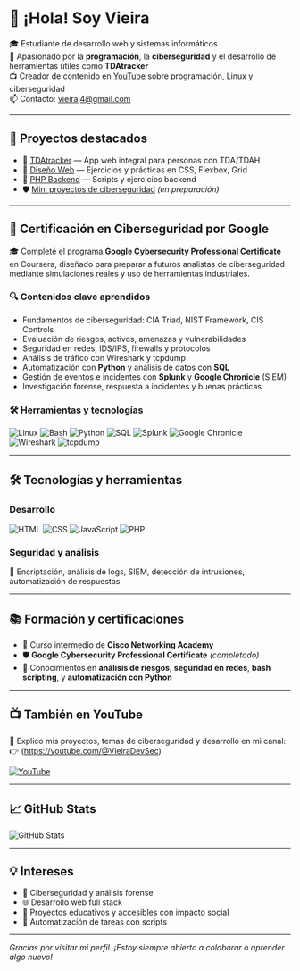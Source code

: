 # 👋 ¡Hola! Soy Vieira

🎓 Estudiante de desarrollo web y sistemas informáticos  
🔐 Apasionado por la **programación**, la **ciberseguridad** y el desarrollo de herramientas útiles como **TDAtracker**  
📺 Creador de contenido en [YouTube](https://youtube.com/@VieiraDevSec) sobre programación, Linux y ciberseguridad  
📫 Contacto: vieiraj4@gmail.com  

---

## 🚀 Proyectos destacados

- 🧠 [TDAtracker](https://github.com/VieiraMohamed/TDAtracker) — App web integral para personas con TDA/TDAH  
- 🎨 [Diseño Web](https://github.com/VieiraMohamed/Interfaces-web) — Ejercicios y prácticas en CSS, Flexbox, Grid  
- 🐘 [PHP Backend](https://github.com/VieiraMohamed/desarrollo-web-servidor) — Scripts y ejercicios backend  
- 🛡️ [Mini proyectos de ciberseguridad](https://github.com/VieiraMohamed/SecurityProjects) *(en preparación)*  

---

## 🧠 Certificación en Ciberseguridad por Google

🎓 Completé el programa [**Google Cybersecurity Professional Certificate**](https://www.coursera.org/professional-certificates/google-cybersecurity) en Coursera, diseñado para preparar a futuros analistas de ciberseguridad mediante simulaciones reales y uso de herramientas industriales.

### 🔍 Contenidos clave aprendidos

- Fundamentos de ciberseguridad: CIA Triad, NIST Framework, CIS Controls  
- Evaluación de riesgos, activos, amenazas y vulnerabilidades  
- Seguridad en redes, IDS/IPS, firewalls y protocolos  
- Análisis de tráfico con Wireshark y tcpdump  
- Automatización con **Python** y análisis de datos con **SQL**  
- Gestión de eventos e incidentes con **Splunk** y **Google Chronicle** (SIEM)  
- Investigación forense, respuesta a incidentes y buenas prácticas  

### 🛠️ Herramientas y tecnologías

![Linux](https://img.shields.io/badge/Linux-FCC624?style=flat&logo=linux&logoColor=black)
![Bash](https://img.shields.io/badge/Bash-121011?style=flat&logo=gnu-bash&logoColor=white)
![Python](https://img.shields.io/badge/Python-3776AB?style=flat&logo=python&logoColor=white)
![SQL](https://img.shields.io/badge/SQL-4479A1?style=flat&logo=mysql&logoColor=white)
![Splunk](https://img.shields.io/badge/Splunk-000000?style=flat&logo=splunk&logoColor=white)
![Google Chronicle](https://img.shields.io/badge/Chronicle-4285F4?style=flat&logo=google&logoColor=white)
![Wireshark](https://img.shields.io/badge/Wireshark-1679A7?style=flat&logo=wireshark&logoColor=white)
![tcpdump](https://img.shields.io/badge/TCPDump-004482?style=flat&logo=gnu&logoColor=white)

---

## 🛠️ Tecnologías y herramientas

### Desarrollo
![HTML](https://img.shields.io/badge/HTML-E34F26?style=flat&logo=html5&logoColor=white)
![CSS](https://img.shields.io/badge/CSS-1572B6?style=flat&logo=css3&logoColor=white)
![JavaScript](https://img.shields.io/badge/JavaScript-F7DF1E?style=flat&logo=javascript&logoColor=black)
![PHP](https://img.shields.io/badge/PHP-777BB4?style=flat&logo=php&logoColor=white)

### Seguridad y análisis
🔐 Encriptación, análisis de logs, SIEM, detección de intrusiones, automatización de respuestas

---

## 📚 Formación y certificaciones

- 🧩 Curso intermedio de **Cisco Networking Academy**
- 🛡️ **Google Cybersecurity Professional Certificate** *(completado)*  
- 🧠 Conocimientos en **análisis de riesgos**, **seguridad en redes**, **bash scripting**, y **automatización con Python**

---

## 📺 También en YouTube

🎥 Explico mis proyectos, temas de ciberseguridad y desarrollo en mi canal:  
👉 (https://youtube.com/@VieiraDevSec)

[![YouTube](https://img.shields.io/badge/Youtube-Ver%20canal-red?style=for-the-badge&logo=youtube)](https://youtube.com/@TuCanal)

---

## 📈 GitHub Stats

![GitHub Stats](https://github-readme-stats.vercel.app/api?username=VieiraMohamed&show_icons=true&theme=default)

---

## 💡 Intereses

- 🔐 Ciberseguridad y análisis forense
- 🌐 Desarrollo web full stack
- 🧠 Proyectos educativos y accesibles con impacto social
- 🧰 Automatización de tareas con scripts

---

*Gracias por visitar mi perfil. ¡Estoy siempre abierto a colaborar o aprender algo nuevo!*
